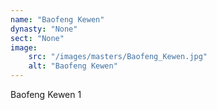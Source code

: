 ```yaml
---
name: "Baofeng Kewen"
dynasty: "None"
sect: "None"
image: 
    src: "/images/masters/Baofeng_Kewen.jpg"
    alt: "Baofeng Kewen"
---
```


Baofeng Kewen 1
